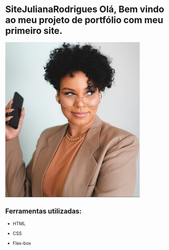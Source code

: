 # SiteJulianaRodrigues Olá, Bem vindo ao meu projeto de portfólio com meu primeiro site.

![image](https://github.com/RenatoFontinelles/sitejulianarodrigues/blob/main/assets/celular.jpeg)

## Ferramentas utilizadas:

* HTML

* CSS

* Flex-box
